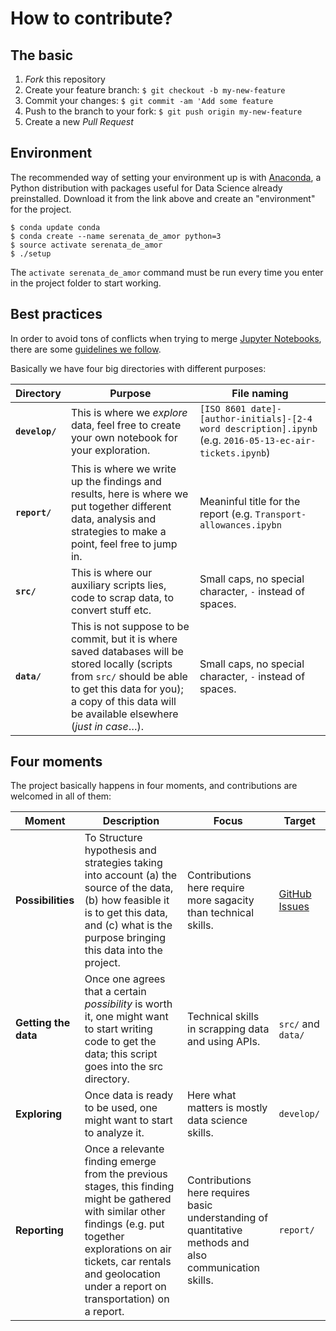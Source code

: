 # How to contribute?

## The basic

1. _Fork_ this repository
2. Create your feature branch: `$ git checkout -b my-new-feature`
3. Commit your changes: `$ git commit -am 'Add some feature`
4. Push to the branch to your fork: `$ git push origin my-new-feature`
5. Create a new _Pull Request_

## Environment

The recommended way of setting your environment up is with [Anaconda](https://www.continuum.io/downloads), a Python distribution with packages useful for Data Science already preinstalled. Download it from the link above and create an "environment" for the project.

```
$ conda update conda
$ conda create --name serenata_de_amor python=3
$ source activate serenata_de_amor
$ ./setup
```

The `activate serenata_de_amor` command must be run every time you enter in the project folder to start working.

## Best practices

In order to avoid tons of conflicts when trying to merge [Jupyter Notebooks](http://jupyter.org), there are some [guidelines we follow](http://www.svds.com/jupyter-notebook-best-practices-for-data-science/).

Basically we have four big directories with different purposes:

| Directory | Purpose | File naming |
|-----------|---------|-------------|
| **`develop/`** | This is where we _explore_ data, feel free to create your own notebook for your exploration. | `[ISO 8601 date]-[author-initials]-[2-4 word description].ipynb` (e.g. `2016-05-13-ec-air-tickets.ipynb`) |
|**`report/`** | This is where we write up the findings and results, here is where we put together different data, analysis and strategies to make a point, feel free to jump in. | Meaninful title for the report (e.g. `Transport-allowances.ipybn` |
| **`src/`** | This is where our auxiliary scripts lies, code to scrap data, to convert stuff etc. | Small caps, no special character, `-` instead of spaces. |
| **`data/`** | This is not suppose to be commit, but it is where saved databases will be stored locally (scripts from `src/` should be able to get this data for you); a copy of this data will be available elsewhere (_just in case_…). | Small caps, no special character, `-` instead of spaces. |

## Four moments

The project basically happens in four moments, and contributions are welcomed in all of them:

| Moment | Description | Focus | Target |
|--------|-------------|-------|--------|
| **Possibilities** | To Structure hypothesis and strategies taking into account (a) the source of the data, (b) how feasible it is to get this data, and (c) what is the purpose bringing this data into the project.| Contributions here require more sagacity than technical skills.| [GitHub Issues](https://github.com/codelandev/serenata-de-amor/issues) |
| **Getting the data** | Once one agrees that a certain _possibility_ is worth it, one might want to start writing code to get the data; this script goes into the src directory. | Technical skills in scrapping data and using APIs. | `src/` and `data/` |
| **Exploring** | Once data is ready to be used, one might want to start to analyze it. | Here what matters is mostly data science skills. | `develop/` |
| **Reporting** | Once a relevante finding emerge from the previous stages, this finding might be gathered with similar other findings (e.g. put together explorations on air tickets, car rentals and geolocation under a report on transportation) on a report. | Contributions here requires basic understanding of quantitative methods and also communication skills. | `report/` |
